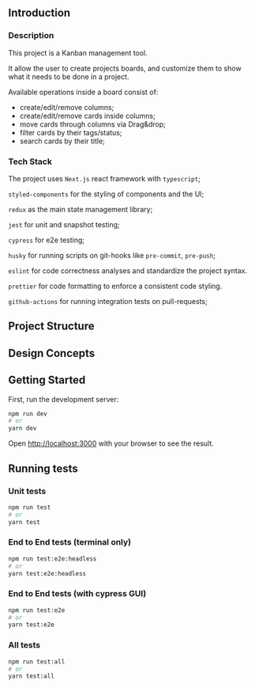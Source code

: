 ## Introduction

### Description

This project is a Kanban management tool.

It allow the user to create projects boards, and customize them to show what it needs to be done in a project. 

Available operations inside a board consist of:

- create/edit/remove columns;
- create/edit/remove cards inside columns;
- move cards through columns via Drag&drop;
- filter cards by their tags/status;
- search cards by their title;


### Tech Stack

The project uses `Next.js` react framework with `typescript`;

`styled-components` for the styling of components and the UI;

`redux` as the main state management library;

`jest` for unit and snapshot testing;

`cypress` for e2e testing;

`husky` for running scripts on git-hooks like `pre-commit`, `pre-push`;

`eslint` for code correctness analyses and standardize the project syntax.

`prettier` for code formatting to enforce a consistent code styling.

`github-actions` for running integration tests on pull-requests;

## Project Structure

## Design Concepts

## Getting Started

First, run the development server:

```bash
npm run dev
# or
yarn dev
```

Open [http://localhost:3000](http://localhost:3000) with your browser to see the result.

## Running tests

### Unit tests

```bash
npm run test
# or
yarn test
```

### End to End tests (terminal only)

```bash
npm run test:e2e:headless
# or
yarn test:e2e:headless
```

### End to End tests (with cypress GUI)

```bash
npm run test:e2e
# or
yarn test:e2e
```

### All tests

```bash
npm run test:all
# or
yarn test:all
```
